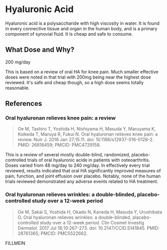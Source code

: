 # Hyaluronic Acid
Hyaluronic acid is a polysaccharide with high viscosity in water.
It is found in every connective tissue and organ in the human body, and is a primary component of synovial fluid.
It is cheap and safe to consume.

## What Dose and Why?
200 mg/day

This is based on a review of oral HA for knee pain.
Much smaller effective doses were noted in that trial with 200mg being near the highest dose reviewed.
It's safe and cheap though, so a high dose seems totally reasonable.

## References

### Oral hyaluronan relieves knee pain: a review
> Oe M, Tashiro T, Yoshida H, Nishiyama H, Masuda Y, Maruyama K, Koikeda T, Maruya R, Fukui N. Oral hyaluronan relieves knee pain: a review. Nutr J. 2016 Jan 27;15:11. doi: 10.1186/s12937-016-0128-2. PMID: 26818459; PMCID: PMC4729158.

This is a review of several mostly double-blind, randomized, placebo-controlled trials of oral hyaluronic acide in patients with osteoarthritis.
Doses varied from 48 mg/day to 240 mg/day.
In effectively every trial reviewed, results indicated that oral HA significantly improved measures of pain, function, and joint effusion over placebo.
Notably, none of the human trials reviewed demonstrated any adverse events related to HA treatment.

### Oral hyaluronan relieves wrinkles: a double-blinded, placebo-controlled study over a 12-week period
> Oe M, Sakai S, Yoshida H, Okado N, Kaneda H, Masuda Y, Urushibata O. Oral hyaluronan relieves wrinkles: a double-blinded, placebo-controlled study over a 12-week period. Clin Cosmet Investig Dermatol. 2017 Jul 18;10:267-273. doi: 10.2147/CCID.S141845. PMID: 28761365; PMCID: PMC5522662.

FILLMEIN
